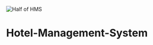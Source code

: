 ![Half of HMS](https://user-images.githubusercontent.com/86135528/205527297-8e6f4b0a-d595-4a58-999a-1e17e46f0a6d.png)
# Hotel-Management-System
